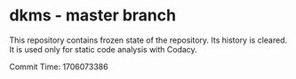 # dkms - master branch

This repository contains frozen state of the repository.
Its history is cleared. It is used only for static code
analysis with Codacy.

Commit Time: 1706073386